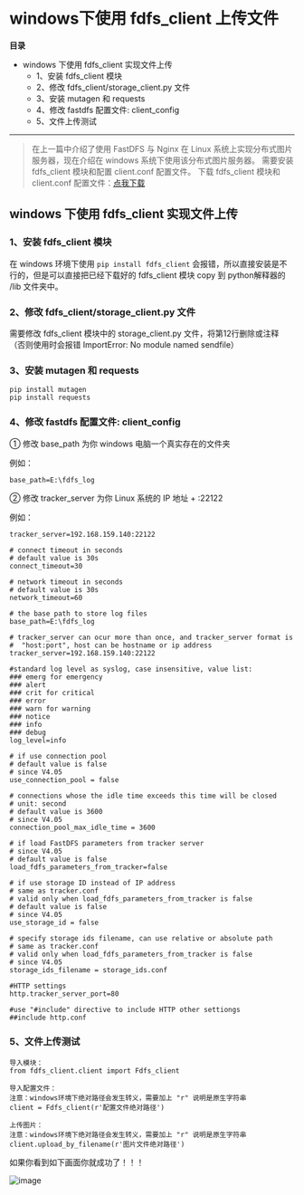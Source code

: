 # windows下使用 fdfs_client 上传文件

**目录**

*   windows 下使用 fdfs_client 实现文件上传
    *   1、安装 fdfs_client 模块
    *   2、修改 fdfs_client/storage_client.py 文件
    *   3、安装 mutagen 和 requests
    *   4、修改 fastdfs 配置文件: client_config
    *   5、文件上传测试

* * *

> 在上一篇中介绍了使用 FastDFS 与 Nginx 在 Linux 系统上实现分布式图片服务器，现在介绍在 windows 系统下使用该分布式图片服务器。
> 需要安装 fdfs_client 模块和配置 client.conf 配置文件。
> 下载 fdfs_client 模块和 client.conf 配置文件：[点我下载](https://files.cnblogs.com/files/kindleheart/windows%E4%B8%8B%E4%BD%BF%E7%94%A8fdfs.zip)


## windows 下使用 fdfs_client 实现文件上传

### 1、安装 fdfs_client 模块

在 windows 环境下使用 `pip install fdfs_client` 会报错，所以直接安装是不行的，但是可以直接把已经下载好的 fdfs_client 模块 copy 到 python解释器的 /lib 文件夹中。

### 2、修改 fdfs_client/storage_client.py 文件

需要修改 fdfs_client 模块中的 storage_client.py 文件，将第12行删除或注释（否则使用时会报错 ImportError: No module named sendfile）

### 3、安装 mutagen 和 requests

```
pip install mutagen
pip install requests
```

### 4、修改 fastdfs 配置文件: client_config

① 修改 base_path 为你 windows 电脑一个真实存在的文件夹

例如：

```
base_path=E:\fdfs_log
```

② 修改 tracker_server 为你 Linux 系统的 IP 地址 + :22122

例如：

```
tracker_server=192.168.159.140:22122
```

```
# connect timeout in seconds
# default value is 30s
connect_timeout=30

# network timeout in seconds
# default value is 30s
network_timeout=60

# the base path to store log files
base_path=E:\fdfs_log

# tracker_server can ocur more than once, and tracker_server format is
#  "host:port", host can be hostname or ip address
tracker_server=192.168.159.140:22122

#standard log level as syslog, case insensitive, value list:
### emerg for emergency
### alert
### crit for critical
### error
### warn for warning
### notice
### info
### debug
log_level=info

# if use connection pool
# default value is false
# since V4.05
use_connection_pool = false

# connections whose the idle time exceeds this time will be closed
# unit: second
# default value is 3600
# since V4.05
connection_pool_max_idle_time = 3600

# if load FastDFS parameters from tracker server
# since V4.05
# default value is false
load_fdfs_parameters_from_tracker=false

# if use storage ID instead of IP address
# same as tracker.conf
# valid only when load_fdfs_parameters_from_tracker is false
# default value is false
# since V4.05
use_storage_id = false

# specify storage ids filename, can use relative or absolute path
# same as tracker.conf
# valid only when load_fdfs_parameters_from_tracker is false
# since V4.05
storage_ids_filename = storage_ids.conf

#HTTP settings
http.tracker_server_port=80

#use "#include" directive to include HTTP other settiongs
##include http.conf

```

### 5、文件上传测试

```
导入模块：
from fdfs_client.client import Fdfs_client

导入配置文件：
注意：windows环境下绝对路径会发生转义，需要加上 "r" 说明是原生字符串
client = Fdfs_client(r'配置文件绝对路径')

上传图片：
注意：windows环境下绝对路径会发生转义，需要加上 "r" 说明是原生字符串
client.upload_by_filename(r'图片文件绝对路径')
```

如果你看到如下画面你就成功了！！！

![image](https://upload-images.jianshu.io/upload_images/14555448-f4399ee455d0def7.png?imageMogr2/auto-orient/strip%7CimageView2/2/w/1240)
